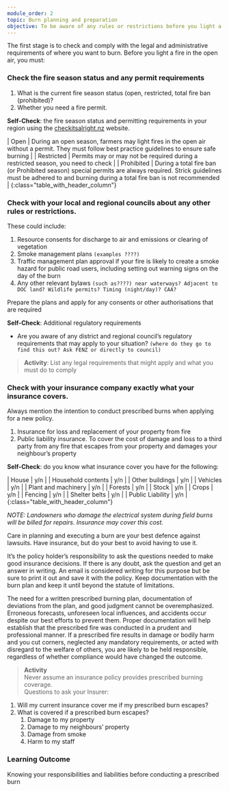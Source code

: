 ```yaml
---
module_order: 2
topic: Burn planning and preparation
objective: To be aware of any rules or restrictions before you light a match
---
```




The first stage is to check and comply with the legal and administrative requirements of where you want to burn.  Before you light a fire in the open air, you must:

### Check the fire season status and any permit requirements 

1. What is the current fire season status (open, restricted, total fire ban (prohibited)?
1. Whether you need a fire permit.


__Self-Check__: the fire season status and permitting requirements in your region using the [checkitsalright.nz](https://checkitsalright.nz) website.

| Open       | During an open season, farmers may light fires in the open air without a permit. They must follow best practice guidelines to ensure safe burning |
| Restricted | Permits may or may not be required during a restricted season, you need to check |
| Prohibited | During a total fire ban (or Prohibited season) special permits are always required. Strick guidelines must be adhered to and burning during a total fire ban is not recommended |
{:class="table_with_header_column"}

### Check with your local and regional councils about any other rules or restrictions.

These could include:
1. Resource consents for discharge to air and emissions or clearing of vegetation
1. Smoke management plans `(examples ????)`
1. Traffic management plan approval if your fire is likely to create a smoke hazard for public road users, including setting out warning signs on the day of the burn
1. Any other relevant bylaws  `(such as????) near waterways? Adjacent to DOC land? Wildlife permits? Timing (night/day)? CAA?`

Prepare the plans and apply for any consents or other authorisations that are required

__Self-Check__: Additional regulatory requirements
- Are you aware of any district and regional council’s regulatory requirements that may apply to your situation?  `(where do they go to find this out? Ask FENZ or directly to council)`

> __Activity__: List any legal requirements that might apply and what you must do to comply

### Check with your insurance company exactly what your insurance covers.

Always mention the intention to conduct prescribed burns when applying for a new policy.
1. Insurance for loss and replacement of your property from fire
1. Public liability insurance. To cover the cost of damage and loss to a third party from any fire that escapes from your property and damages your neighbour’s property

__Self-Check__: do you know what insurance cover you have for the following:

| House               | y/n |
| Household contents  | y/n |
| Other buildings     | y/n |
| Vehicles            | y/n |
| Plant and machinery | y/n |
| Forests             | y/n |
| Stock               | y/n |
| Crops               | y/n |
| Fencing             | y/n |
| Shelter belts       | y/n |
| Public Liability    | y/n |
{:class="table_with_header_column"}

_NOTE: Landowners who damage the electrical system during field burns will be billed for repairs. Insurance may cover this cost._

Care in planning and executing a burn are your best defence against lawsuits. Have insurance, but do your best to avoid having to use it.

It’s the policy holder’s responsibility to ask the questions needed to make good insurance decisions.  If there is any doubt, ask the question and get an answer in writing.  An email is considered writing for this purpose but be sure to print it out and save it with the policy. Keep documentation with the burn plan and keep it until beyond the statute of limitations.

The need for a written prescribed burning plan, documentation of deviations from the plan, and good judgment cannot be overemphasized. Erroneous forecasts, unforeseen local influences, and accidents occur despite our best efforts to prevent them. Proper documentation will help establish that the prescribed fire was conducted in a prudent and professional manner. If a prescribed fire results in damage or bodily harm and you cut corners, neglected any mandatory requirements, or acted with disregard to the welfare of others, you are likely to be held responsible, regardless of whether compliance would have changed the outcome.

> __Activity__  
Never assume an insurance policy provides prescribed burning coverage.  
Questions to ask your Insurer:  
1. Will my current insurance cover me if my prescribed burn escapes?
2. What is covered if a prescribed burn escapes?
    1. Damage to my property
    1. Damage to my neighbours’ property
    1. Damage from smoke
    1. Harm to my staff

### Learning Outcome
Knowing your responsibilities and liabilities before conducting a prescribed burn